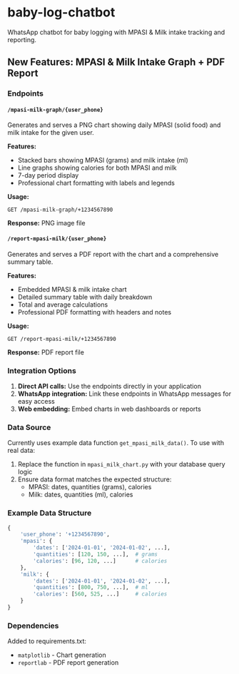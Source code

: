# baby-log-chatbot

WhatsApp chatbot for baby logging with MPASI & Milk intake tracking and reporting.

## New Features: MPASI & Milk Intake Graph + PDF Report

### Endpoints

#### `/mpasi-milk-graph/{user_phone}`
Generates and serves a PNG chart showing daily MPASI (solid food) and milk intake for the given user.

**Features:**
- Stacked bars showing MPASI (grams) and milk intake (ml)
- Line graphs showing calories for both MPASI and milk
- 7-day period display
- Professional chart formatting with labels and legends

**Usage:**
```
GET /mpasi-milk-graph/+1234567890
```

**Response:** PNG image file

#### `/report-mpasi-milk/{user_phone}`
Generates and serves a PDF report with the chart and a comprehensive summary table.

**Features:**
- Embedded MPASI & milk intake chart
- Detailed summary table with daily breakdown
- Total and average calculations
- Professional PDF formatting with headers and notes

**Usage:**
```
GET /report-mpasi-milk/+1234567890
```

**Response:** PDF report file

### Integration Options

1. **Direct API calls:** Use the endpoints directly in your application
2. **WhatsApp integration:** Link these endpoints in WhatsApp messages for easy access
3. **Web embedding:** Embed charts in web dashboards or reports

### Data Source

Currently uses example data function `get_mpasi_milk_data()`. To use with real data:

1. Replace the function in `mpasi_milk_chart.py` with your database query logic
2. Ensure data format matches the expected structure:
   - MPASI: dates, quantities (grams), calories
   - Milk: dates, quantities (ml), calories

### Example Data Structure
```python
{
    'user_phone': '+1234567890',
    'mpasi': {
        'dates': ['2024-01-01', '2024-01-02', ...],
        'quantities': [120, 150, ...],  # grams
        'calories': [96, 120, ...]      # calories
    },
    'milk': {
        'dates': ['2024-01-01', '2024-01-02', ...], 
        'quantities': [800, 750, ...],  # ml
        'calories': [560, 525, ...]     # calories
    }
}
```

### Dependencies

Added to requirements.txt:
- `matplotlib` - Chart generation
- `reportlab` - PDF report generation